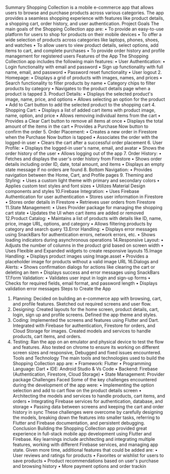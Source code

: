 Summary
 Shopping Collection is a mobile e-commerce app that allows users to browse and purchase products 
across various categories. The app provides a seamless shopping experience with features like product 
details, a shopping cart, order history, and user authentication.
 Project Goals
 The main goals of the Shopping Collection app are:
 • To provide an easy-to-use platform for users to shop for products on their mobile devices 
• To offer a wide selection of products across categories like laptops, phones, shoes, and watches 
• To allow users to view product details, select options, add items to cart, and complete purchases 
• To provide order history and profile management for registered users 
Features of the App
 The Shopping Collection app includes the following main features:
 • User Authentication: 
• Login functionality with email and password 
• Sign up functionality with full name, email, and password 
• Password reset functionality 
• User logout 
2. Homepage: 
• Displays a grid of products with images, names, and prices 
• Search functionality to filter products by name 
• Category chips to filter products by category 
• Navigates to the product details page when a product is tapped 
3. Product Details: 
• Displays the selected product's image, name, price, and options 
• Allows selecting an option for the product 
• Add to Cart button to add the selected product to the shopping cart 
4. Shopping Cart: 
• Displays a list of added cart items with product image, name, option, and price 
• Allows removing individual items from the cart 
• Provides a Clear Cart button to remove all items at once 
• Displays the total amount of the items in the cart 
• Provides a Purchase Now button to confirm the order 
5. Order Placement: 
• Creates a new order in Firestore when the Purchase Now button is tapped 
• Associates the order with the logged-in user 
• Clears the cart after a successful order placement 
6. User Profile: 
• Displays the logged-in user's name, email, and avatar 
• Shows the order history of the user 
• Allows logging out of the app 
7. Order History: 
• Fetches and displays the user's order history from Firestore 
• Shows order details including order ID, date, total amount, and items 
• Displays an empty state message if no orders are found 
8. Bottom Navigation: 
• Provides navigation between the Home, Cart, and Profile pages 
9. Theming and Styling: 
• Uses a custom light theme with primary and secondary colors 
• Applies custom text styles and font sizes 
• Utilizes Material Design components and styles 
10.Firebase Integration: 
• Uses Firebase Authentication for user authentication 
• Stores user information in Firestore 
• Stores order details in Firestore 
• Retrieves user orders from Firestore 
11.State Management: 
• Uses Provider package for managing the shopping cart state 
• Updates the UI when cart items are added or removed 
12.Product Catalog: 
• Maintains a list of products with details like ID, name, price, image URL, options, and 
category 
• Allows filtering products by category and search query 
13.Error Handling: 
• Displays error messages using SnackBars for authentication errors, network errors, etc. 
• Shows loading indicators during asynchronous operations 
14.Responsive Layout: 
• Adjusts the number of columns in the product grid based on screen width 
• Uses Flexible and Expanded widgets to create responsive layouts 
15.Image Handling: 
• Displays product images using Image.asset 
• Provides a placeholder image for products without a valid image URL 
16.Dialogs and Alerts: 
• Shows confirmation dialogs for actions like clearing the cart or deleting an item 
• Displays success and error messages using SnackBars 
17.Form Validation: 
• Validates user input in login and sign-up forms 
• Checks for required fields, email format, and password length 
• Displays validation error messages
 Steps to Create the App
 1. Planning: Decided on building an e-commerce app with browsing, cart, and profile features. 
Sketched out required screens and user flow. 
2. Designing: Created layouts for the home screen, product details, cart, login, sign up and profile 
screens. Defined the app theme and styles. 
3. Coding: Implemented the screens and features using Flutter and Dart. Integrated with Firebase 
for authentication, Firestore for orders, and Cloud Storage for images. Created models and 
services to handle products, cart items, and orders. 
4. Testing: Ran the app on an emulator and physical device to test the flow and features. Also 
tested on chrome to ensure its working on different screen sizes and responsive, Debugged and 
fixed issues encountered. 
Tools and Technology
 The main tools and technologies used to build the Shopping Collection app are:
 • Framework: Flutter 
• Programming Language: Dart 
• IDE: Android Studio & Vs Code
 • Backend: Firebase (Authentication, Firestore, Cloud Storage) 
• State Management: Provider package 
Challenges Faced
 Some of the key challenges encountered during the development of the app were:
 • Implementing the option selection and add to cart flow on the product details screen 
• Architecting the models and services to handle products, cart items, and orders 
• Integrating Firebase services for authentication, database, and storage 
• Passing data between screens and keeping the cart and order history in sync 
These challenges were overcome by carefully designing the models, breaking down the features into 
smaller tasks, referring to Flutter and Firebase documentation, and persistent debugging.
 Conclusion
 Building the Shopping Collection app provided great experience in full-stack mobile app development 
using Flutter and Firebase. Key learnings include architecting and integrating multiple features, 
working with different Firebase services, and managing app state.
 Given more time, additional features that could be added are:
 • User reviews and ratings for products 
• Favorites or wishlist for users to save products 
• Product recommendations based on user's purchase and browsing history 
• More payment options and order trackin
